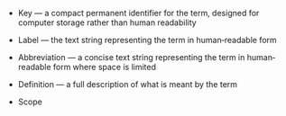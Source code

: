 


- Key — a compact permanent identifier for the term, designed for computer storage rather than
human readability
- Label — the text string representing the term in human‐readable form
- Abbreviation — a concise text string representing the term in human‐readable form where
space is limited

- Definition — a full description of what is meant by the term

- Scope
